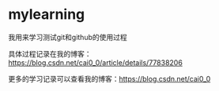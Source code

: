 # mylearning
我用来学习测试git和github的使用过程

具体过程记录在我的博客：https://blog.csdn.net/cai0_0/article/details/77838206

更多的学习记录可以查看我的博客：https://blog.csdn.net/cai0_0
